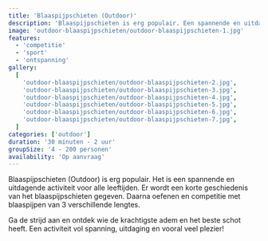 ```yaml
---
title: 'Blaaspijpschieten (Outdoor)'
description: 'Blaaspijpschieten is erg populair. Een spannende en uitdagende activiteit voor alle leeftijden.'
image: 'outdoor-blaaspijpschieten/outdoor-blaaspijpschieten-1.jpg'
features:
  - 'competitie'
  - 'sport'
  - 'ontspanning'
gallery:
  [
    'outdoor-blaaspijpschieten/outdoor-blaaspijpschieten-2.jpg',
    'outdoor-blaaspijpschieten/outdoor-blaaspijpschieten-3.jpg',
    'outdoor-blaaspijpschieten/outdoor-blaaspijpschieten-4.jpg',
    'outdoor-blaaspijpschieten/outdoor-blaaspijpschieten-5.jpg',
    'outdoor-blaaspijpschieten/outdoor-blaaspijpschieten-6.jpg',
    'outdoor-blaaspijpschieten/outdoor-blaaspijpschieten-7.jpg',
  ]
categories: ['outdoor']
duration: '30 minuten - 2 uur'
groupSize: '4 - 200 personen'
availability: 'Op aanvraag'
---
```


Blaaspijpschieten (Outdoor) is erg populair. Het is een spannende en uitdagende activiteit voor alle leeftijden. Er wordt een korte geschiedenis van het blaaspijpschieten gegeven. Daarna oefenen en competitie met blaaspijpen van 3 verschillende lengtes.

Ga de strijd aan en ontdek wie de krachtigste adem en het beste schot heeft. Een activiteit vol spanning, uitdaging en vooral veel plezier!
